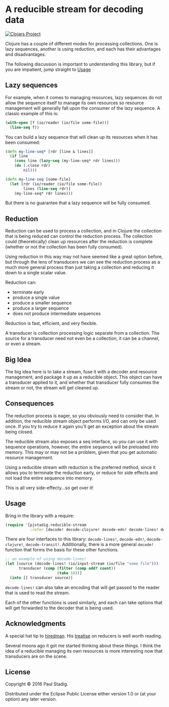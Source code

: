 # A reducible stream for decoding data

[![Clojars Project](https://img.shields.io/clojars/v/pjstadig/reducible-stream.svg)](https://clojars.org/pjstadig/reducible-stream)

Clojure has a couple of different modes for processing collections.  One is lazy
sequences, another is using reduction, and each has their advantages and
disadvantages.

The following discussion is important to understanding this library, but if you
are impatient, jump straight to [Usage](#usage)

## Lazy sequences

For example, when it comes to managing resources, lazy sequences do not allow
the sequence itself to manage its own resources so resource management will
generally fall upon the consumer of the lazy sequence.  A classic example of
this is:

```clojure
(with-open [f (io/reader (io/file some-file))]
  (line-seq f))
```

You can build a lazy sequence that will clean up its resources when it has been
consumed:

```clojure
(defn my-line-seq* [rdr [line & lines]]
  (if line
    (cons line (lazy-seq (my-line-seq* rdr lines)))
    (do (.close rdr)
        nil)))

(defn my-line-seq [some-file]
  (let [rdr (io/reader (io/file some-file))
        lines (line-seq rdr)]
    (my-line-seq* rdr lines)))
```

But there is no guarantee that a lazy sequence will be fully consumed.

## Reduction

Reduction can be used to process a collection, and in Clojure the collection
that is being reduced can control the reduction process.  The collection could
(theoretically) clean up resources after the reduction is complete (whether or
not the collection has been fully consumed).

Using reduction in this way may not have seemed like a great option before, but
through the lens of transducers we can see the reduction process as a much more
general process than just taking a collection and reducing it down to a single
scalar value.

Reduction can:
- terminate early
- produce a single value
- produce a smaller sequence
- produce a larger sequence
- does not produce intermediate sequences

Reduction is fast, efficient, and very flexible.

A transducer is collection processing logic separate from a collection.  The
source for a transducer need not even be a collection, it can be a channel, or
even a stream.

## Big Idea

The big idea here is to take a stream, fuse it with a decoder and resource
management, and package it up as a reducible object.  This object can have a
transducer applied to it, and whether that transducer fully consumes the stream
or not, the stream will get cleaned up.

## Consequences

The reduction process is eager, so you obviously need to consider that.  In
addition, the reducible stream object performs I/O, and can only be used once.
If you try to reduce it again you'll get an exception about the stream being
closed.

The reducible stream also exposes a seq interface, so you can use it with
sequence operations, however, the entire sequence will be preloaded into memory.
This may or may not be a problem, given that you get automatic resource
management.

Using a reducible stream with reduction is the preferred method, since it allows
you to terminate the reduction early, or reduce for side effects and not load
the entire sequence into memory.

This is all very side-effecty...so get over it!

## Usage

Bring in the library with a require:

```clojure
(require '[pjstadig.reducible-stream 
           :refer [decode! decode-clojure! decode-edn! decode-lines! decode-transit!]])
```

There are four interfaces to this library: `decode-lines!`, `decode-edn!`,
`decode-clojure!`, `decode-transit!`.  Additionally, there is a more general
`decode!` function that forms the basis for these other functions.

```clojure
;; an example of using decode-lines!
(let [source (decode-lines! (io/input-stream (io/file "some file")))
      transducer (comp (filter (comp odd? count))
                       (take 10))]
  (into [] transducer source))
```

`decode-lines!` can also take an encoding that will get passed to the reader
that is used to read the stream.

Each of the other functions is used similarly, and each can take options that
will get forwarded to the decoder that is being used.

## Acknowledgments

A special hat tip to [hiredman](https://twitter.com/hiredman_).  His
[treatise](https://ce2144dc-f7c9-4f54-8fb6-7321a4c318db.s3.amazonaws.com/reducers.html)
on reducers is well worth reading.

Several moons ago it got me started thinking about these things.  I think the
idea of a reducible managing its own resources is more interesting now that
transducers are on the scene.

## License

Copyright © 2016 Paul Stadig.

Distributed under the Eclipse Public License either version 1.0 or (at
your option) any later version.
